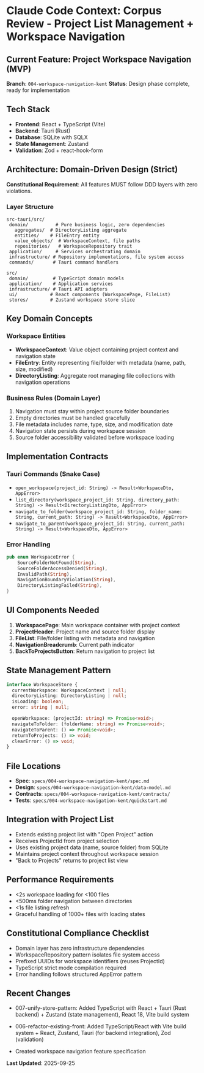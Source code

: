 # Claude Code Context: Corpus Review - Project List Management + Workspace Navigation

## Current Feature: Project Workspace Navigation (MVP)

**Branch**: `004-workspace-navigation-kent`
**Status**: Design phase complete, ready for implementation

## Tech Stack

- **Frontend**: React + TypeScript (Vite)
- **Backend**: Tauri (Rust)
- **Database**: SQLite with SQLX
- **State Management**: Zustand
- **Validation**: Zod + react-hook-form

## Architecture: Domain-Driven Design (Strict)

**Constitutional Requirement**: All features MUST follow DDD layers with zero violations.

### Layer Structure

```
src-tauri/src/
 domain/          # Pure business logic, zero dependencies
   aggregates/  # DirectoryListing aggregate
   entities/    # FileEntry entity
   value_objects/  # WorkspaceContext, file paths
   repositories/   # WorkspaceRepository trait
 application/     # Services orchestrating domain
 infrastructure/ # Repository implementations, file system access
 commands/       # Tauri command handlers

src/
 domain/         # TypeScript domain models
 application/    # Application services
 infrastructure/ # Tauri API adapters
 ui/            # React components (WorkspacePage, FileList)
 stores/        # Zustand workspace store slice
```

## Key Domain Concepts

### Workspace Entities

- **WorkspaceContext**: Value object containing project context and navigation state
- **FileEntry**: Entity representing file/folder with metadata (name, path, size, modified)
- **DirectoryListing**: Aggregate root managing file collections with navigation operations

### Business Rules (Domain Layer)

1. Navigation must stay within project source folder boundaries
2. Empty directories must be handled gracefully
3. File metadata includes name, type, size, and modification date
4. Navigation state persists during workspace session
5. Source folder accessibility validated before workspace loading

## Implementation Contracts

### Tauri Commands (Snake Case)

- `open_workspace(project_id: String) -> Result<WorkspaceDto, AppError>`
- `list_directory(workspace_project_id: String, directory_path: String) -> Result<DirectoryListingDto, AppError>`
- `navigate_to_folder(workspace_project_id: String, folder_name: String, current_path: String) -> Result<WorkspaceDto, AppError>`
- `navigate_to_parent(workspace_project_id: String, current_path: String) -> Result<WorkspaceDto, AppError>`

### Error Handling

```rust
pub enum WorkspaceError {
    SourceFolderNotFound(String),
    SourceFolderAccessDenied(String),
    InvalidPath(String),
    NavigationBoundaryViolation(String),
    DirectoryListingFailed(String),
}
```

## UI Components Needed

1. **WorkspacePage**: Main workspace container with project context
2. **ProjectHeader**: Project name and source folder display
3. **FileList**: File/folder listing with metadata and navigation
4. **NavigationBreadcrumb**: Current path indicator
5. **BackToProjectsButton**: Return navigation to project list

## State Management Pattern

```typescript
interface WorkspaceStore {
  currentWorkspace: WorkspaceContext | null;
  directoryListing: DirectoryListing | null;
  isLoading: boolean;
  error: string | null;

  openWorkspace: (projectId: string) => Promise<void>;
  navigateToFolder: (folderName: string) => Promise<void>;
  navigateToParent: () => Promise<void>;
  returnToProjects: () => void;
  clearError: () => void;
}
```

## File Locations

- **Spec**: `specs/004-workspace-navigation-kent/spec.md`
- **Design**: `specs/004-workspace-navigation-kent/data-model.md`
- **Contracts**: `specs/004-workspace-navigation-kent/contracts/`
- **Tests**: `specs/004-workspace-navigation-kent/quickstart.md`

## Integration with Project List

- Extends existing project list with "Open Project" action
- Receives ProjectId from project selection
- Uses existing project data (name, source folder) from SQLite
- Maintains project context throughout workspace session
- "Back to Projects" returns to project list view

## Performance Requirements

- <2s workspace loading for <100 files
- <500ms folder navigation between directories
- <1s file listing refresh
- Graceful handling of 1000+ files with loading states

## Constitutional Compliance Checklist

-  Domain layer has zero infrastructure dependencies
-  WorkspaceRepository pattern isolates file system access
-  Prefixed UUIDs for workspace identifiers (reuses ProjectId)
-  TypeScript strict mode compilation required
-  Error handling follows structured AppError pattern

## Recent Changes
- 007-unify-store-pattern: Added TypeScript with React + Tauri (Rust backend) + Zustand (state management), React 18, Vite build system
- 006-refactor-existing-front: Added TypeScript/React with Vite build system + React, Zustand, Tauri (for backend integration), Zod (validation)

- Created workspace navigation feature specification

**Last Updated**: 2025-09-25
